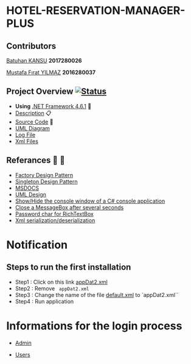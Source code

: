 # HOTEL-RESERVATION-MANAGER-PLUS

## Contributors 

[Batuhan KANSU](https://github.com/bkansu) **2017280026** 

[Mustafa Fırat YILMAZ](https://github.com/Kite1717)  **2016280037** 


## Project Overview  [![Status](https://img.shields.io/badge/Status-completed-blue.svg)](https://github.com/DokuzEylulCsc/proje2-lost/commits/master)
- **Using** [.NET Framework 4.6.1](https://www.microsoft.com/en-us/download/details.aspx?id=49981) 🔧
- [Description](https://github.com/bkansu/HOTEL-RESERVATION-MANAGER-PLUS/blob/master/DESCRIPTION.md) 📋 
- [Source Code](https://github.com/bkansu/HOTEL-RESERVATION-MANAGER-PLUS/tree/master/Project2) 🐛 
- [UML Diagram](https://github.com/bkansu/HOTEL-RESERVATION-MANAGER-PLUS/blob/master/UML%20Class%20Diagram/UML%20Class%20Diagram.pdf)
- [Log File](https://github.com/bkansu/HOTEL-RESERVATION-MANAGER-PLUS/tree/master/Project2/bin/Debug/LogsFile)
- [Xml Files](https://github.com/bkansu/HOTEL-RESERVATION-MANAGER-PLUS/tree/master/Project2/bin/Debug/Data)


## Referances  📖 👀 
- [Factory Design Pattern](https://dzone.com/articles/factory-method-design-pattern)
- [Singleton Design Pattern](https://www.geeksforgeeks.org/singleton-design-pattern/)
 - [MSDOCS](https://docs.microsoft.com/tr-tr/)
 - [UML Design](https://products.office.com/tr-tr/visio/flowchart-software)
 - [Show/Hide the console window of a C# console application](https://stackoverflow.com/questions/3571627/show-hide-the-console-window-of-a-c-sharp-console-application)
 - [Close a MessageBox after several seconds](https://stackoverflow.com/questions/14522540/close-a-messagebox-after-several-seconds)
 - [Password char for RichTextBox](https://stackoverflow.com/questions/4451592/password-char-for-richtextbox)
 - [Xml serialization/deserialization](https://www.youtube.com/watch?v=jbwjbbc5PjI&t=814s)
 
 # Notification
 ## Steps to run the first installation
 * Step1 : Click on this link [appDat2.xml](https://github.com/DokuzEylulCsc/proje2-lost/blob/master/Project2/bin/Debug/Data/appData2.xml)
 * Step2 : Remove `` appDat2.xml``
 * Step3 : Change the name of the file [default.xml](https://github.com/DokuzEylulCsc/proje2-lost/blob/master/Project2/bin/Debug/Data/default.xml) to `appDat2.xml``
 * Step4 : Run application
 # Informations for the login process

* [Admin](https://github.com/bkansu/HOTEL-RESERVATION-MANAGER-PLUS/blob/master/Info/AdminInfo.txt)
 
* [Users](https://github.com/bkansu/HOTEL-RESERVATION-MANAGER-PLUS/blob/master/Info/Users.txt)

